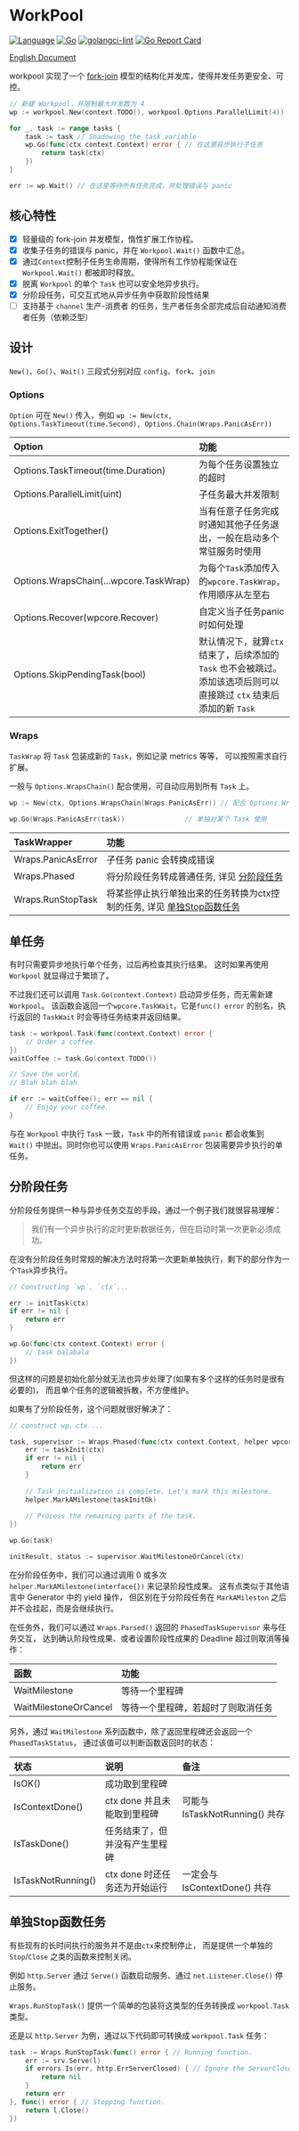 # WorkPool
[![Language](https://img.shields.io/badge/Language-Go-blue.svg)](https://golang.org/)
[![Go](https://github.com/nextzhou/workpool/actions/workflows/go.yml/badge.svg)](https://github.com/nextzhou/workpool/actions/workflows/go.yml)
[![golangci-lint](https://github.com/nextzhou/workpool/actions/workflows/golangci-lint.yml/badge.svg)](https://github.com/nextzhou/workpool/actions/workflows/golangci-lint.yml)
[![Go Report Card](https://goreportcard.com/badge/github.com/nextzhou/workpool)](https://goreportcard.com/report/github.com/nextzhou/workpool)

[English Document](README.md)

workpool 实现了一个 [fork-join](https://zh.wikipedia.org/wiki/Fork-join%E6%A8%A1%E5%9E%8B) 模型的结构化并发库，使得并发任务更安全、可控。

```go
// 新建 Workpool，并限制最大并发数为 4
wp := workpool.New(context.TODO(), workpool.Options.ParallelLimit(4))

for _, task := range tasks {
    task := task // Shadowing the task variable
    wp.Go(func(ctx context.Context) error { // 在这里异步执行子任务
        return task(ctx)
    })
}

err := wp.Wait() // 在这里等待所有任务完成，并处理错误与 panic
```

## 核心特性

- [x] 轻量级的 fork-join 并发模型，惰性扩展工作协程。
- [x] 收集子任务的错误与 panic，并在 `Workpool.Wait()` 函数中汇总。
- [x] 通过`Context`控制子任务生命周期，使得所有工作协程能保证在 `Workpool.Wait()` 都被即时释放。
- [x] 脱离 `Workpool` 的单个 `Task` 也可以安全地异步执行。
- [x] 分阶段任务，可交互式地从异步任务中获取阶段性结果
- [ ] 支持基于 `channel` 生产-消费者 的任务，生产者任务全部完成后自动通知消费者任务（依赖泛型）

## 设计

 `New()`、`Go()`、`Wait()` 三段式分别对应 `config`、`fork`、`join`

### Options

`Option` 可在 `New()` 传入，例如 `wp := New(ctx, Options.TaskTimeout(time.Second), Options.Chain(Wraps.PanicAsErr))`

| Option                                 | 功能                                                                      |
|:---------------------------------------|:------------------------------------------------------------------------|
| Options.TaskTimeout(time.Duration)     | 为每个任务设置独立的超时                                                            |
| Options.ParallelLimit(uint)            | 子任务最大并发限制                                                               |
| Options.ExitTogether()                 | 当有任意子任务完成时通知其他子任务退出，一般在启动多个常驻服务时使用                                      |
| Options.WrapsChain(...wpcore.TaskWrap) | 为每个`Task`添加传入的`wpcore.TaskWrap`，作用顺序从左至右                                |
| Options.Recover(wpcore.Recover)        | 自定义当子任务panic时如何处理                                                       |
| Options.SkipPendingTask(bool)          | 默认情况下，就算`ctx`结束了，后续添加的 `Task` 也不会被跳过。添加该选项后则可以直接跳过 `ctx` 结束后添加的新 `Task` |

### Wraps

`TaskWrap` 将 `Task` 包装成新的 `Task`，例如记录 metrics 等等， 可以按照需求自行扩展。

一般与 `Options.WrapsChain()` 配合使用，可自动应用到所有 `Task` 上。

```go
wp := New(ctx, Options.WrapsChain(Wraps.PanicAsErr)) // 配合 Options.WrapsChain() 使用

wp.Go(Wraps.PanicAsErr(task))               // 单独对某个 Task 使用
```

| TaskWrapper        | 功能                                                      |
|:-------------------|:--------------------------------------------------------|
| Wraps.PanicAsError | 子任务 panic 会转换成错误                                        |
| Wraps.Phased       | 将分阶段任务转成普通任务, 详见 [分阶段任务](#分阶段任务)                        |
| Wraps.RunStopTask | 将某些停止执行单独出来的任务转换为ctx控制的任务, 详见 [单独Stop函数任务](#单独stop函数任务) |

## 单任务

有时只需要异步地执行单个任务，过后再检查其执行结果。 这时如果再使用 `Workpool` 就显得过于繁琐了。 

不过我们还可以调用 `Task.Go(context.Context)` 启动异步任务，而无需新建 `Workpool`。
该函数会返回一个`wpcore.TaskWait`，它是`func() error` 的别名，执行返回的 `TaskWait` 时会等待任务结束并返回结果。

```go
task := workpool.Task(func(context.Context) error {
    // Order a coffee.
})
waitCoffee := task.Go(context.TODO())

// Save the world.
// Blah blah blah

if err := waitCoffee(); err == nil {
    // Enjoy your coffee.
}
```

与在 `Workpool` 中执行 `Task` 一致，`Task` 中的所有错误或 `panic` 都会收集到 `Wait()` 中抛出。同时你也可以使用 `Wraps.PanicAsError` 包装需要异步执行的单任务。

## 分阶段任务

分阶段任务提供一种与异步任务交互的手段，通过一个例子我们就很容易理解：

> 我们有一个异步执行的定时更新数据任务，但在启动时第一次更新必须成功。

在没有分阶段任务时常规的解决方法时将第一次更新单独执行，剩下的部分作为一个`Task`异步执行。
```go
// Constructing `wp`, `ctx`...

err := initTask(ctx)
if err != nil {
    return err
}

wp.Go(func(ctx context.Context) error { 
    // task balabala
})
```
但这样的问题是初始化部分就无法也异步处理了(如果有多个这样的任务时是很有必要的)，
而且单个任务的逻辑被拆散，不方便维护。

如果有了分阶段任务，这个问题就很好解决了：

```go
// construct wp、ctx ...

task, supervisor := Wraps.Phased(func(ctx context.Context, helper wpcore.PhasedTaskHelper) error {
    err := taskInit(ctx)
    if err != nil {
    	return err
    }
    
    // Task initialization is complete. Let's mark this milestone.
    helper.MarkAMilestone(taskInitOk) 
    
    // Process the remaining parts of the task.
})

wp.Go(task)

initResult, status := supervisor.WaitMilestoneOrCancel(ctx)
```

在分阶段任务中，我们可以通过调用 0 或多次 `helper.MarkAMilestone(interface{})`
来记录阶段性成果。
这有点类似于其他语言中 Generator 中的 yield 操作，
但区别在于分阶段任务在 `MarkAMileston` 之后并不会挂起，而是会继续执行。

在任务外，我们可以通过 `Wraps.Parsed()` 返回的 `PhasedTaskSupervisor` 来与任务交互，
达到确认阶段性成果、或者设置阶段性成果的 Deadline 超过则取消等操作：


|函数| 功能                |
|:---|:------------------|
|WaitMilestone| 等待一个里程碑           |
|WaitMilestoneOrCancel| 等待一个里程碑，若超时了则取消任务 |

另外，通过 `WaitMilestone` 系列函数中，除了返回里程碑还会返回一个 `PhasedTaskStatus`，
通过该值可以判断函数返回时的状态：

|状态|说明| 备注                        |
|:---|:---|:--------------------------|
|IsOK()| 成功取到里程碑|                           |
|IsContextDone()|ctx done 并且未能取到里程碑| 可能与 IsTaskNotRunning() 共存 |
|IsTaskDone()|任务结束了，但并没有产生里程碑||
|IsTaskNotRunning()| ctx done 时还任务还为开始运行| 一定会与 IsContextDone() 共存   |

## 单独Stop函数任务

有些现有的长时间执行的服务并不是由`ctx`来控制停止，
而是提供一个单独的 `Stop`/`Close` 之类的函数来控制关闭。

例如 `http.Server` 通过 `Serve()` 函数启动服务、通过 `net.Listener.Close()` 停止服务。

`Wraps.RunStopTask()` 提供一个简单的包装将这类型的任务转换成 `workpool.Task` 类型。

还是以 `http.Server` 为例，通过以下代码即可转换成 `workpool.Task` 任务：

```go
task := Wraps.RunStopTask(func() error { // Running function.
    err := srv.Serve(l)
    if errors.Is(err, http.ErrServerClosed) { // Ignore the ServerClosed error.
        return nil
    }
    return err
}, func() error { // Stopping function.
    return l.Close()
})
```